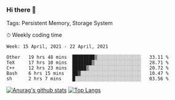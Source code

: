 ### Hi there 👋

Tags: Persistent Memory, Storage System

<!--

[![Anurag's github stats](https://github-readme-stats.vercel.app/api?username=wwyf)](https://github.com/anuraghazra/github-readme-stats)

[![Anurag's github stats](https://github-readme-stats.vercel.app/api?username=wwyf&count_private=true)](https://github.com/anuraghazra/github-readme-stats)


[![Top Langs](https://github-readme-stats.vercel.app/api/top-langs/?username=wwyf&count_private=true&&hide=jupyter%20notebook,html)](https://github.com/anuraghazra/github-readme-stats)



-->


⏱ Weekly coding time

<!--START_SECTION:waka-->
```text
Week: 15 April, 2021 - 22 April, 2021

Other   19 hrs 48 mins  ████████▒░░░░░░░░░░░░░░░░   33.11 % 
TeX     17 hrs 10 mins  ███████▒░░░░░░░░░░░░░░░░░   28.71 % 
C++     12 hrs 23 mins  █████▒░░░░░░░░░░░░░░░░░░░   20.72 % 
Bash    6 hrs 15 mins   ██▓░░░░░░░░░░░░░░░░░░░░░░   10.47 % 
sh      2 hrs 7 mins    █░░░░░░░░░░░░░░░░░░░░░░░░   03.56 % 
```
<!--END_SECTION:waka-->



[![Anurag's github stats](https://github-readme-stats.vercel.app/api?username=wwyf&count_private=true&show_icons=true&hide_border=true)](https://github.com/anuraghazra/github-readme-stats) [![Top Langs](https://github-readme-stats.vercel.app/api/top-langs/?username=wwyf&count_private=true&hide=jupyter%20notebook,html,OpenEdge%20ABL&langs_count=10&layout=compact&hide_border=true)](https://github.com/anuraghazra/github-readme-stats)

<!--

[![willianrod's wakatime stats](https://github-readme-stats.vercel.app/api/wakatime?username=wwyf)](https://github.com/anuraghazra/github-readme-stats)


-->
